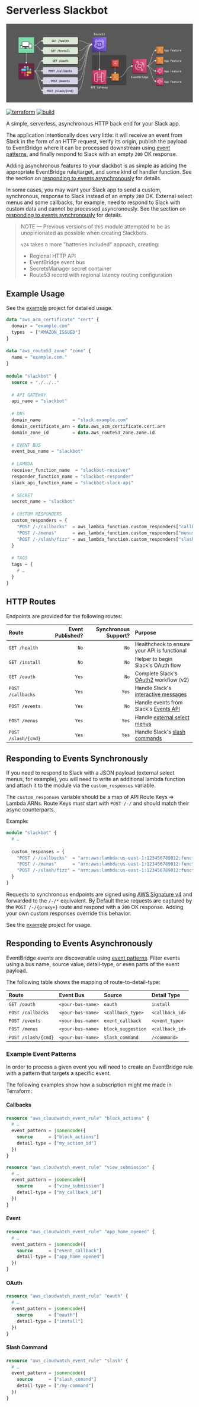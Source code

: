 # Serverless Slackbot

![arch](./docs/arch.png)

[![terraform](https://img.shields.io/github/v/tag/amancevice/terraform-aws-slackbot?color=62f&label=version&logo=terraform&style=flat-square)](https://registry.terraform.io/modules/amancevice/slackbot/aws)
[![build](https://img.shields.io/github/workflow/status/amancevice/terraform-aws-slackbot/validate?logo=github&style=flat-square)](https://github.com/amancevice/terraform-aws-slackbot/actions)

A simple, serverless, asynchronous HTTP back end for your Slack app.

The application intentionally does very little: it will receive an event from Slack in the form of an HTTP request, verify its origin, publish the payload to EventBridge where it can be processed downstream using [event patterns](https://docs.aws.amazon.com/eventbridge/latest/userguide/eb-event-patterns.html), and finally respond to Slack with an empty `200` OK response.

Adding asynchronous features to your slackbot is as simple as adding the appropriate EventBridge rule/target, and some kind of handler function. See the section on [responding to events asynchronously](#responding-to-events-asynchronously) for details.

In some cases, you may want your Slack app to send a custom, synchronous, response to Slack instead of an empty `200` OK. External select menus and some callbacks, for example, need to respond to Slack with custom data and cannot be processed asyncronously. See the section on [responding to events synchronously](#responding-to-events-synchronously) for details.

> NOTE — Previous versions of this module attempted to be as unopinionated as possible when creating Slackbots.
>
> `v24` takes a more "batteries included" appoach, creating:
> - Regional HTTP API
> - EventBridge event bus
> - SecretsManager secret container
> - Route53 record with regional latency routing configuration

## Example Usage

See the [example](./example) project for detailed usage.

```terraform
data "aws_acm_certificate" "cert" {
  domain = "example.com"
  types  = ["AMAZON_ISSUED"]
}

data "aws_route53_zone" "zone" {
  name = "example.com."
}

module "slackbot" {
  source = "./../.."

  # API GATEWAY
  api_name = "slackbot"

  # DNS
  domain_name            = "slack.example.com"
  domain_certificate_arn = data.aws_acm_certificate.cert.arn
  domain_zone_id         = data.aws_route53_zone.zone.id

  # EVENT BUS
  event_bus_name = "slackbot"

  # LAMBDA
  receiver_function_name  = "slackbot-receiver"
  responder_function_name = "slackbot-responder"
  slack_api_function_name = "slackbot-slack-api"

  # SECRET
  secret_name = "slackbot"

  # CUSTOM RESPONDERS
  custom_responders = {
    "POST /-/callbacks"  = aws_lambda_function.custom_responders["callbacks"].arn
    "POST /-/menus"      = aws_lambda_function.custom_responders["menus"].arn
    "POST /-/slash/fizz" = aws_lambda_function.custom_responders["slash-fizz"].arn
  }

  # TAGS
  tags = {
    # …
  }
}
```

## HTTP Routes

Endpoints are provided for the following routes:

| Route | Event Published? | Synchronous Support? | Purpose |
|:----- | ----------------:| --------------------:|:------- |
| `GET /health`       |  `No` |  `No` | Healthcheck to ensure your API is functional |
| `GET /install`      |  `No` |  `No` | Helper to begin Slack's OAuth flow |
| `GET /oauth`        | `Yes` |  `No` | Complete Slack's [OAuth2](https://api.slack.com/docs/oauth) workflow (v2) |
| `POST /callbacks`   | `Yes` | `Yes` | Handle Slack's [interactive messages](https://api.slack.com/messaging/interactivity) |
| `POST /events`      | `Yes` |  `No` | Handle events from Slack's [Events API](https://api.slack.com/events-api) |
| `POST /menus`       | `Yes` | `Yes` | Handle [external select menus](https://api.slack.com/reference/block-kit/block-elements#external_select) |
| `POST /slash/{cmd}` | `Yes` | `Yes` | Handle Slack's [slash commands](https://api.slack.com/slash-commands) |

## Responding to Events Synchronously

If you need to respond to Slack with a JSON payload (external select menus, for example), you will need to write an additional lambda function and attach it to the module via the `custom_responses` variable.

The `custom_responses` variable should be a map of API Route Keys => Lambda ARNs. Route Keys _must_ start with `POST /-/` and should match their async counterparts.

Example:

```terraform
module "slackbot" {
  # …

  custom_responses = {
    "POST /-/callbacks"  = "arn:aws:lambda:us-east-1:123456789012:function:my-sync-callbacks"
    "POST /-/menus"      = "arn:aws:lambda:us-east-1:123456789012:function:my-sync-menus"
    "POST /-/slash/fizz" = "arn:aws:lambda:us-east-1:123456789012:function:my-sync-slash-fizz"
  }
}
```

Requests to synchronous endpoints are signed using [AWS Signature v4](https://docs.aws.amazon.com/general/latest/gr/signature-version-4.html) and forwarded to the `/-/*` equivalent. By Default these requests are captured by the `POST /-/{proxy+}` route and respond with a `200` OK response. Adding your own custom responses override this behavior.

See the [example](./example) project for usage.

## Responding to Events Asynchronously

EventBridge events are discoverable using [event patterns](https://docs.aws.amazon.com/eventbridge/latest/userguide/eb-event-patterns.html). Filter events using a bus name, source value, detail-type, or even parts of the event payload.

The following table shows the mapping of route-to-detail-type:

| Route               | Event Bus         | Source             | Detail Type     |
| :------------------ |:----------------- |:------------------ |:--------------- |
| `GET /oauth`        | `<your-bus-name>` | `oauth`            | `install`       |
| `POST /callbacks`   | `<your-bus-name>` | `<callback_type>`  | `<callback_id>` |
| `POST /events`      | `<your-bus-name>` | `event_callback`   | `<event_type>`  |
| `POST /menus`       | `<your-bus-name>` | `block_suggestion` | `<callback_id>` |
| `POST /slash/{cmd}` | `<your-bus-name>` | `slash_command`    | `/<command>`    |

### Example Event Patterns

In order to process a given event you will need to create an EventBridge rule with a pattern that targets a specific event.

The following examples show how a subscription might me made in Terraform:

#### Callbacks

```terraform
resource "aws_cloudwatch_event_rule" "block_actions" {
  # …
  event_pattern = jsonencode({
    source      = ["block_actions"]
    detail-type = ["my_action_id"]
  })
}
```

```terraform
resource "aws_cloudwatch_event_rule" "view_submission" {
  # …
  event_pattern = jsonencode({
    source      = ["view_submission"]
    detail-type = ["my_callback_id"]
  })
}
```

#### Event

```terraform
resource "aws_cloudwatch_event_rule" "app_home_opened" {
  # …
  event_pattern = jsonencode({
    source      = ["event_callback"]
    detail-type = ["app_home_opened"]
  })
}
```

#### OAuth

```terraform
resource "aws_cloudwatch_event_rule" "oauth" {
  # …
  event_pattern = jsonencode({
    source      = ["oauth"]
    detail-type = ["install"]
  })
}
```

#### Slash Command

```terraform
resource "aws_cloudwatch_event_rule" "slash" {
  # …
  event_pattern = jsonencode({
    source      = ["slash_comand"]
    detail-type = ["/my-command"]
  })
}
```
